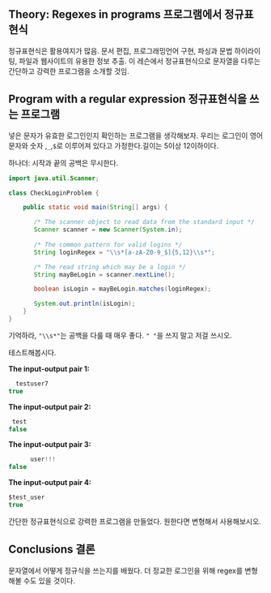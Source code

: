 ## Theory: Regexes in programs 프로그램에서 정규표현식

정규표현식은 활용여지가 많음. 문서 편집, 프로그래밍언어 구현, 파싱과 문법 하이라이팅, 파일과 웹사이트의 유용한 정보 추출. 이 레슨에서 정규표현식으로 문자열을 다루는 간단하고 강력한 프로그램을 소개할 것임.

## Program with a regular expression 정규표현식을 쓰는 프로그램

넣은 문자가 유효한 로그인인지 확인하는 프로그램을 생각해보자. 우리는 로그인이 영어문자와 숫자 ,`_`,`$`로 이루어져 있다고 가정한다.길이는 5이상 12이하이다.

하나더: 시작과 끝의 공백은 무시한다.

```java
import java.util.Scanner;

class CheckLoginProblem {

    public static void main(String[] args) {

       /* The scanner object to read data from the standard input */
       Scanner scanner = new Scanner(System.in);
       
       /* The common pattern for valid logins */
       String loginRegex = "\\s*[a-zA-Z0-9_$]{5,12}\\s*";

       /* The read string which may be a login */
       String mayBeLogin = scanner.nextLine();

       boolean isLogin = mayBeLogin.matches(loginRegex);

       System.out.println(isLogin);
    }
}
```

기억하라,  `"\\s*"`는 공백을 다룰 때 매우 좋다. `" "`을 쓰지 말고 저걸 쓰시오.

테스트해봅시다.

**The input-output pair 1:**

```java
  testuser7
true
```

**The input-output pair 2:**

```java
 test  
false
```

**The input-output pair 3:**

```java
      user!!!
false
```

**The input-output pair 4:**

```java
$test_user
true
```

간단한 정규표현식으로 강력한 프로그램을 만들었다. 원한다면 변형해서 사용해보시오.

## Conclusions 결론

문자열에서 어떻게 정규식을 쓰는지를 배웠다. 더 정교한 로그인을 위해 regex를 변형해볼 수도 있을 것이다.